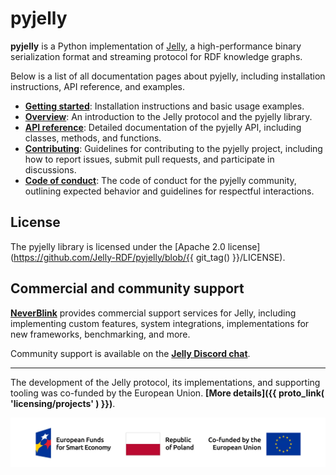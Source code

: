 # pyjelly

**pyjelly** is a Python implementation of [Jelly](http://w3id.org/jelly), a high-performance binary serialization format and streaming protocol for RDF knowledge graphs. 

Below is a list of all documentation pages about pyjelly, including installation instructions, API reference, and examples.

- **[Getting started](getting-started.md)**: Installation instructions and basic usage examples.
- **[Overview](overview.md)**: An introduction to the Jelly protocol and the pyjelly library.
- **[API reference](api.md)**: Detailed documentation of the pyjelly API, including classes, methods, and functions.
- **[Contributing](contributing/index.md)**: Guidelines for contributing to the pyjelly project, including how to report issues, submit pull requests, and participate in discussions.
- **[Code of conduct](contributing/code_of_conduct.md)**: The code of conduct for the pyjelly community, outlining expected behavior and guidelines for respectful interactions.

## License

The pyjelly library is licensed under the [Apache 2.0 license](https://github.com/Jelly-RDF/pyjelly/blob/{{ git_tag() }}/LICENSE).

## Commercial and community support

**[NeverBlink](https://neverblink.eu)** provides commercial support services for Jelly, including implementing custom features, system integrations, implementations for new frameworks, benchmarking, and more.

Community support is available on the **[Jelly Discord chat](https://discord.gg/A8sN5XwVa5)**.

----

The development of the Jelly protocol, its implementations, and supporting tooling was co-funded by the European Union. **[More details]({{ proto_link( 'licensing/projects' ) }})**.

![European Funds for Smart Economy, Republic of Poland, Co-funded by the European Union](assets/featured/feng_rp_eu.png)